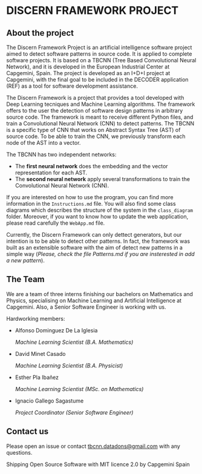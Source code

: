 # DISCERN FRAMEWORK PROJECT

## About the project

The Discern Framework Project is an artificial intelligence software project aimed to detect software patterns in source code. It is applied to complete software projects. It is based on a TBCNN (Tree Based Convolutional Neural Network), and it is developed in the European Industrial Center at Capgemini, Spain. The project is developed as an I+D+I project at Capgemini, with the final goal to be included in the DECODER application (REF) as a tool for software development assistance.

The Discern Framework is a project that provides a tool developed with Deep Learning tecniques and Machine Learning algorithms. The framework offers to the user the detection of software design patterns in arbitrary source code. The framework is meant to receive different Python files, and train a Convolutional Neural Network (CNN) to detect patterns. The TBCNN is a specific type of CNN that works on Abstract Syntax Tree (AST) of source code. To be able to train the CNN, we previously transform each node of the AST into a vector.

The TBCNN has two independent networks:

 - The **first neural network** does the embedding and the vector representation for each AST.
 - The **second neural network** apply several transformations to train the Convolutional Neural Network (CNN).

If you are interested on how to use the program, you can find more information in the `Instructions.md` file. You will also find some class diagrams which describes the structure of the system in the `class_diagram` folder. Moreover, if you want to know how to update the web application, please read carefully the `WebApp.md` file.

Currently, the Discern Framework can only dettect generators, but our intention is to be able to detect other patterns. In fact, the framework was built as an extensible software with the aim of detect new patterns in a simple way (*Please, check the file Patterns.md if you are insterested in add a new pattern*).


## The Team

We are a team of three interns finishing our bachelors on Mathematics and Physics, specialising on Machine Learning and Artificial Intelligence at Capgemini. Also, a Senior Software Engineer is working with us.

Hardworking members:

 - Alfonso Dominguez De La Iglesia

   *Machine Learning Scientist (B.A. Mathematics)*

 - David Minet Casado

   *Machine Learning Scientist (B.A. Physicist)*

 - Esther Pla Ibañez

   *Machine Learning Scientist (MSc. on Mathematics)*

 - Ignacio Gallego Sagastume

   *Project Coordinator (Senior Software Engineer)*


## Contact us

Please open an issue or contact tbcnn.datadons@gmail.com with any questions.


Shipping Open Source Software with MIT licence 2.0 by Capgemini Spain